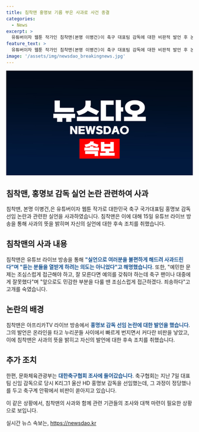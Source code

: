 ```yaml
---
title: 침착맨 홍명보 기름 부은 사과로 사건 종결
categories:
  - News
excerpt: >
  유튜버이자 웹툰 작가인 침착맨(본명 이병건)이 축구 대표팀 감독에 대한 비판적 발언 후 논란을 일으킨 뒤, 사과했다. 침착맨은 라이브 방송을 통해 실언으로 불편을 끼쳐 죄송하며, 민감한 주제에 대해서는 조심스럽게 다루겠다고 말했다. 이에 사과를 통해 논란은 진정되었으며, 문화체육관광부는 선임과정 조사에 착수했다. 논란의 주요 대상인 홍명보 감독의 선임과정에 대한 논란은 계속되고 있으며, 관련된 제보나 정보는 계속 받고 있다고 밝혔다.
feature_text: >
  유튜버이자 웹툰 작가인 침착맨(본명 이병건)이 축구 대표팀 감독에 대한 비판적 발언 후 논란을 일으킨 뒤, 사과했다. 침착맨은 라이브 방송을 통해 실언으로 불편을 끼쳐 죄송하며, 민감한 주제에 대해서는 조심스럽게 다루겠다고 말했다. 이에 사과를 통해 논란은 진정되었으며, 문화체육관광부는 선임과정 조사에 착수했다. 논란의 주요 대상인 홍명보 감독의 선임과정에 대한 논란은 계속되고 있으며, 관련된 제보나 정보는 계속 받고 있다고 밝혔다.
image: '/assets/img/newsdao_breakingnews.jpg'
---
```


<p><img src="/assets/img/newsdao_breakingnews.jpg" alt="implanttips 속보" /></p>

<h2>침착맨, 홍명보 감독 실언 논란 관련하여 사과</h2>

<p data-ke-size="size16">침착맨, 본명 이병건,은 유튜버이자 웹툰 작가로 대한민국 축구 국가대표팀 홍명보 감독 선임 논란과 관련한 실언을 사과하였습니다. 침착맨은 이에 대해 15일 유튜브 라이브 방송을 통해 사과의 뜻을 밝히며 자신의 실언에 대한 후속 조치를 취했습니다.</p>

<h2 data-ke-size="size26">침착맨의 사과 내용</h2>

<p>침착맨은 유튜브 라이브 방송을 통해 <b><span style="color: #1a5490;">"실언으로 여러분을 불편하게 해드려 사과드린다"며 "듣는 분들을 열받게 하려는 의도는 아니었다"고 해명했습니다</span></b>. 또한, "예민한 문제는 조심스럽게 접근해야 하고, 잘 모른다면 예의를 갖춰야 하는데 축구 팬이나 대중에게 잘못했다"며 "앞으로도 민감한 부분을 다룰 땐 조심스럽게 접근하겠다. 죄송하다"고 고개를 숙였습니다.</p>

<h2 data-ke-size="size26">논란의 배경</h2>

<p>침착맨은 아프리카TV 라이브 방송에서 <b><span style="color: #1a5490;">홍명보 감독 선임 논란에 대한 발언을 했습니다</span></b>. 그의 발언은 온라인을 타고 누리꾼들 사이에서 빠르게 번지면서 커다란 비판을 낳았고, 이에 침착맨은 사과의 뜻을 밝히고 자신의 발언에 대한 후속 조치를 취했습니다.</p>

<h2 data-ke-size="size26">추가 조치</h2>

<p>한편, 문화체육관광부는 <b><span style="color: #1a5490;">대한축구협회 조사에 들어갔습니다</span></b>. 축구협회는 지난 7일 대표팀 신임 감독으로 당시 K리그1 울산 HD 홍명보 감독을 선임했는데, 그 과정이 정당했나를 두고 축구계 안팎에서 비판이 쏟아지고 있습니다.</p>

<p>이 같은 상황에서, 침착맨의 사과와 함께 관련 기관들의 조사와 대책 마련이 필요한 상황으로 보입니다.</p>
실시간 뉴스 속보는, <a href="https://newsdao.kr" rel="dofollow">https://newsdao.kr</a>


